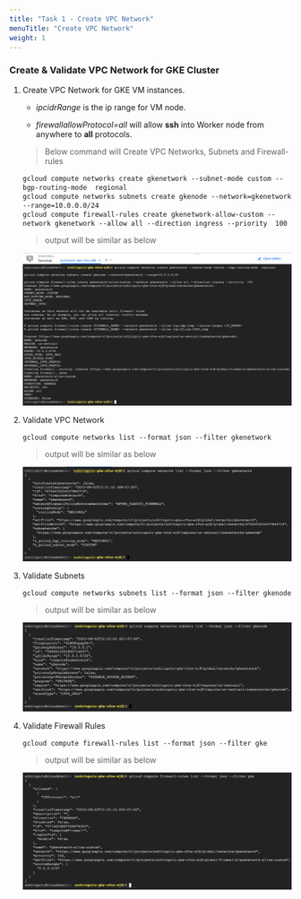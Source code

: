 ```yaml
---
title: "Task 1 - Create VPC Network"
menuTitle: "Create VPC Network"
weight: 1
---
```


### Create & Validate VPC Network for GKE Cluster

1. Create VPC Network for GKE VM instances.

    - *ipcidrRange* is the ip range for VM node.

    - *firewallallowProtocol=all* will allow **ssh** into Worker node from anywhere to **all** protocols.

    > Below command will Create VPC Networks, Subnets and Firewall-rules

    ```
    gcloud compute networks create gkenetwork --subnet-mode custom --bgp-routing-mode  regional
    gcloud compute networks subnets create gkenode --network=gkenetwork --range=10.0.0.0/24
    gcloud compute firewall-rules create gkenetwork-allow-custom --network gkenetwork --allow all --direction ingress --priority  100
    ```

    > output will be similar as below

    ![envOutput](network-creation.png)

2. Validate VPC Network

    ```
    gcloud compute networks list --format json --filter gkenetwork
    ```
    
    > output will be similar as below

    ![envOutput](vpc-network.png)

3. Validate Subnets

    ```
    gcloud compute networks subnets list --format json --filter gkenode
    ```
    
    > output will be similar as below

    ![envOutput](subnets.png)

4. Validate Firewall Rules

    ```
    gcloud compute firewall-rules list --format json --filter gke
    ```
    
    > output will be similar as below

    ![envOutput](fw-rules.png)